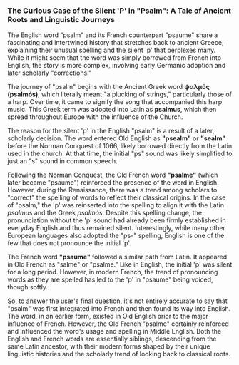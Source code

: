 ### The Curious Case of the Silent 'P' in "Psalm": A Tale of Ancient Roots and Linguistic Journeys

The English word "psalm" and its French counterpart "psaume" share a fascinating and intertwined history that stretches back to ancient Greece, explaining their unusual spelling and the silent 'p' that perplexes many. While it might seem that the word was simply borrowed from French into English, the story is more complex, involving early Germanic adoption and later scholarly "corrections."

The journey of "psalm" begins with the Ancient Greek word **ψαλμός (psalmós)**, which literally meant "a plucking of strings," particularly those of a harp. Over time, it came to signify the song that accompanied this harp music. This Greek term was adopted into Latin as **psalmus**, which then spread throughout Europe with the influence of the Church.

The reason for the silent 'p' in the English "psalm" is a result of a later, scholarly decision. The word entered Old English as **"psealm"** or **"sealm"** before the Norman Conquest of 1066, likely borrowed directly from the Latin used in the church. At that time, the initial "ps" sound was likely simplified to just an "s" sound in common speech.

Following the Norman Conquest, the Old French word **"psalme"** (which later became "psaume") reinforced the presence of the word in English. However, during the Renaissance, there was a trend among scholars to "correct" the spelling of words to reflect their classical origins. In the case of "psalm," the 'p' was reinserted into the spelling to align it with the Latin *psalmus* and the Greek *psalmós*. Despite this spelling change, the pronunciation without the 'p' sound had already been firmly established in everyday English and thus remained silent. Interestingly, while many other European languages also adopted the "ps-" spelling, English is one of the few that does not pronounce the initial 'p'.

The French word **"psaume"** followed a similar path from Latin. It appeared in Old French as "salme" or "psalme." Like in English, the initial 'p' was silent for a long period. However, in modern French, the trend of pronouncing words as they are spelled has led to the 'p' in "psaume" being voiced, though softly.

So, to answer the user's final question, it's not entirely accurate to say that "psalm" was first integrated into French and then found its way into English. The word, in an earlier form, existed in Old English prior to the major influence of French. However, the Old French "psalme" certainly reinforced and influenced the word's usage and spelling in Middle English. Both the English and French words are essentially siblings, descending from the same Latin ancestor, with their modern forms shaped by their unique linguistic histories and the scholarly trend of looking back to classical roots.